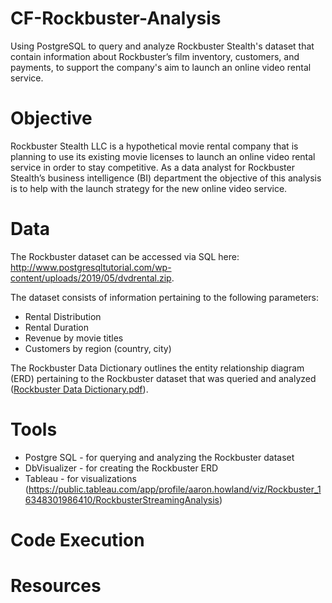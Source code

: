 # CF-Rockbuster-Analysis

Using PostgreSQL to query and analyze Rockbuster Stealth's dataset that contain information about Rockbuster’s 
film inventory, customers, and payments, to support the company's aim to launch an online video rental service.

# Objective

Rockbuster Stealth LLC is a hypothetical movie rental company that is planning to use its existing movie licenses to
launch an online video rental service in order to stay competitive. As a data analyst for Rockbuster Stealth’s business intelligence (BI)
department the objective of this analysis is to help with the launch strategy for the new online video service. 

# Data 

The Rockbuster dataset can be accessed via SQL here: http://www.postgresqltutorial.com/wp-content/uploads/2019/05/dvdrental.zip.

The dataset consists of information pertaining to the following parameters:

* Rental Distribution
* Rental Duration
* Revenue by movie titles
* Customers by region (country, city)

The Rockbuster Data Dictionary outlines the entity relationship diagram (ERD) pertaining to the Rockbuster dataset that was queried and analyzed ([Rockbuster Data Dictionary.pdf](https://github.com/Howl698/CF-Rockbuster-Analysis/files/7816561/Rockbuster.Data.Dictionary.pdf)).

# Tools

* Postgre SQL - for querying and analyzing the Rockbuster dataset
* DbVisualizer - for creating the Rockbuster ERD
* Tableau - for visualizations (https://public.tableau.com/app/profile/aaron.howland/viz/Rockbuster_16348301986410/RockbusterStreamingAnalysis)

# Code Execution

# Resources


